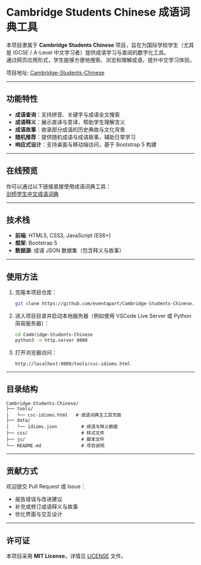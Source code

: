 # Cambridge Students Chinese 成语词典工具

本项目隶属于 **Cambridge Students Chinese** 项目，旨在为国际学校学生（尤其是 IGCSE / A-Level 中文学习者）提供成语学习与查阅的数字化工具。  
通过网页应用形式，学生能够方便地搜索、浏览和理解成语，提升中文学习体验。

项目地址: [Cambridge-Students-Chinese](https://github.com/eventapart/Cambridge-Students-Chinese)

---

## 功能特性

- **成语查询**：支持拼音、关键字与成语全文搜索  
- **成语释义**：展示直译与意译，帮助学生理解含义  
- **成语故事**：收录部分成语的历史典故与文化背景  
- **随机推荐**：提供随机成语与成语故事，辅助日常学习  
- **响应式设计**：支持桌面与移动端访问，基于 Bootstrap 5 构建  

---

## 在线预览

你可以通过以下链接直接使用成语词典工具：  
[剑桥学生中文成语词典](https://aneventapart.cn/tools/csc-idioms.html)

---

## 技术栈

- **前端**: HTML5, CSS3, JavaScript (ES6+)  
- **框架**: Bootstrap 5  
- **数据源**: 成语 JSON 数据集（包含释义与故事）  

---

## 使用方法

1. 克隆本项目仓库：
   ```bash
   git clone https://github.com/eventapart/Cambridge-Students-Chinese.git
   ```
2. 进入项目目录并启动本地服务器（例如使用 VSCode Live Server 或 Python 简易服务器）：
   ```bash
   cd Cambridge-Students-Chinese
   python3 -m http.server 8080
   ```
3. 打开浏览器访问：
   ```
   http://localhost:8080/tools/csc-idioms.html
   ```

---

## 目录结构

```
Cambridge-Students-Chinese/
├── tools/
│   └── csc-idioms.html   # 成语词典主工具页面
├── data/
│   └── idioms.json         # 成语与释义数据
├── css/                    # 样式文件
├── js/                     # 脚本文件
└── README.md               # 项目说明
```

---

## 贡献方式

欢迎提交 Pull Request 或 Issue：  
- 报告错误与改进建议  
- 补充或修订成语释义与故事  
- 优化界面与交互设计  

---

## 许可证

本项目采用 **MIT License**，详情见 [LICENSE](LICENSE) 文件。
